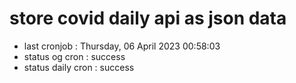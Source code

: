 # store covid daily api as json data

- last cronjob : Thursday, 06 April 2023 00:58:03
- status og cron : success
- status daily cron : success
      
      
